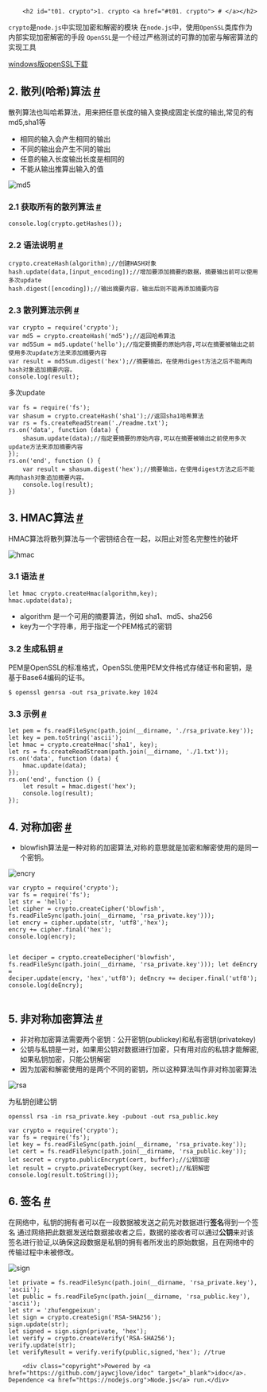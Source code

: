
        <h2 id="t01. crypto">1. crypto <a href="#t01. crypto"> # </a></h2>
<p><code>crypto</code>&#x662F;<code>node.js</code>&#x4E2D;&#x5B9E;&#x73B0;&#x52A0;&#x5BC6;&#x548C;&#x89E3;&#x5BC6;&#x7684;&#x6A21;&#x5757;
&#x5728;<code>node.js</code>&#x4E2D;&#xFF0C;&#x4F7F;&#x7528;<code>OpenSSL</code>&#x7C7B;&#x5E93;&#x4F5C;&#x4E3A;&#x5185;&#x90E8;&#x5B9E;&#x73B0;&#x52A0;&#x5BC6;&#x89E3;&#x5BC6;&#x7684;&#x624B;&#x6BB5;
<code>OpenSSL</code>&#x662F;&#x4E00;&#x4E2A;&#x7ECF;&#x8FC7;&#x4E25;&#x683C;&#x6D4B;&#x8BD5;&#x7684;&#x53EF;&#x9760;&#x7684;&#x52A0;&#x5BC6;&#x4E0E;&#x89E3;&#x5BC6;&#x7B97;&#x6CD5;&#x7684;&#x5B9E;&#x73B0;&#x5DE5;&#x5177;</p>
<p><a href="http://dl.pconline.com.cn/download/355862-1.html">windows&#x7248;openSSL&#x4E0B;&#x8F7D;</a></p>
<h2 id="t12. &#x6563;&#x5217;(&#x54C8;&#x5E0C;)&#x7B97;&#x6CD5;">2. &#x6563;&#x5217;(&#x54C8;&#x5E0C;)&#x7B97;&#x6CD5; <a href="#t12. &#x6563;&#x5217;(&#x54C8;&#x5E0C;)&#x7B97;&#x6CD5;"> # </a></h2>
<p>&#x6563;&#x5217;&#x7B97;&#x6CD5;&#x4E5F;&#x53EB;&#x54C8;&#x5E0C;&#x7B97;&#x6CD5;&#xFF0C;&#x7528;&#x6765;&#x628A;&#x4EFB;&#x610F;&#x957F;&#x5EA6;&#x7684;&#x8F93;&#x5165;&#x53D8;&#x6362;&#x6210;&#x56FA;&#x5B9A;&#x957F;&#x5EA6;&#x7684;&#x8F93;&#x51FA;,&#x5E38;&#x89C1;&#x7684;&#x6709;md5,sha1&#x7B49;</p>
<ul>
<li>&#x76F8;&#x540C;&#x7684;&#x8F93;&#x5165;&#x4F1A;&#x4EA7;&#x751F;&#x76F8;&#x540C;&#x7684;&#x8F93;&#x51FA;</li>
<li>&#x4E0D;&#x540C;&#x7684;&#x8F93;&#x51FA;&#x4F1A;&#x4EA7;&#x751F;&#x4E0D;&#x540C;&#x7684;&#x8F93;&#x51FA;</li>
<li>&#x4EFB;&#x610F;&#x7684;&#x8F93;&#x5165;&#x957F;&#x5EA6;&#x8F93;&#x51FA;&#x957F;&#x5EA6;&#x662F;&#x76F8;&#x540C;&#x7684;</li>
<li>&#x4E0D;&#x80FD;&#x4ECE;&#x8F93;&#x51FA;&#x63A8;&#x7B97;&#x51FA;&#x8F93;&#x5165;&#x7684;&#x503C;</li>
</ul>
<p><img src="http://img.zhufengpeixun.cn/md5.jpg" alt="md5"></p>
<h3 id="t22.1 &#x83B7;&#x53D6;&#x6240;&#x6709;&#x7684;&#x6563;&#x5217;&#x7B97;&#x6CD5;">2.1 &#x83B7;&#x53D6;&#x6240;&#x6709;&#x7684;&#x6563;&#x5217;&#x7B97;&#x6CD5; <a href="#t22.1 &#x83B7;&#x53D6;&#x6240;&#x6709;&#x7684;&#x6563;&#x5217;&#x7B97;&#x6CD5;"> # </a></h3>
<pre><code class="lang-javascript">console.log(crypto.getHashes());
</code></pre>
<h3 id="t32.2 &#x8BED;&#x6CD5;&#x8BF4;&#x660E;">2.2 &#x8BED;&#x6CD5;&#x8BF4;&#x660E; <a href="#t32.2 &#x8BED;&#x6CD5;&#x8BF4;&#x660E;"> # </a></h3>
<pre><code class="lang-javascript">crypto.createHash(algorithm);//&#x521B;&#x5EFA;HASH&#x5BF9;&#x8C61;
hash.update(data,[input_encoding]);//&#x589E;&#x52A0;&#x8981;&#x6DFB;&#x52A0;&#x6458;&#x8981;&#x7684;&#x6570;&#x636E;&#xFF0C;&#x6458;&#x8981;&#x8F93;&#x51FA;&#x524D;&#x53EF;&#x4EE5;&#x4F7F;&#x7528;&#x591A;&#x6B21;update
hash.digest([encoding]);//&#x8F93;&#x51FA;&#x6458;&#x8981;&#x5185;&#x5BB9;&#xFF0C;&#x8F93;&#x51FA;&#x540E;&#x5219;&#x4E0D;&#x80FD;&#x518D;&#x6DFB;&#x52A0;&#x6458;&#x8981;&#x5185;&#x5BB9;
</code></pre>
<h3 id="t42.3 &#x6563;&#x5217;&#x7B97;&#x6CD5;&#x793A;&#x4F8B;">2.3 &#x6563;&#x5217;&#x7B97;&#x6CD5;&#x793A;&#x4F8B; <a href="#t42.3 &#x6563;&#x5217;&#x7B97;&#x6CD5;&#x793A;&#x4F8B;"> # </a></h3>
<pre><code class="lang-javascript">var crypto = require(&apos;crypto&apos;);
var md5 = crypto.createHash(&apos;md5&apos;);//&#x8FD4;&#x56DE;&#x54C8;&#x5E0C;&#x7B97;&#x6CD5;
var md5Sum = md5.update(&apos;hello&apos;);//&#x6307;&#x5B9A;&#x8981;&#x6458;&#x8981;&#x7684;&#x539F;&#x59CB;&#x5185;&#x5BB9;,&#x53EF;&#x4EE5;&#x5728;&#x6458;&#x8981;&#x88AB;&#x8F93;&#x51FA;&#x4E4B;&#x524D;&#x4F7F;&#x7528;&#x591A;&#x6B21;update&#x65B9;&#x6CD5;&#x6765;&#x6DFB;&#x52A0;&#x6458;&#x8981;&#x5185;&#x5BB9;
var result = md5Sum.digest(&apos;hex&apos;);//&#x6458;&#x8981;&#x8F93;&#x51FA;&#xFF0C;&#x5728;&#x4F7F;&#x7528;digest&#x65B9;&#x6CD5;&#x4E4B;&#x540E;&#x4E0D;&#x80FD;&#x518D;&#x5411;hash&#x5BF9;&#x8C61;&#x8FFD;&#x52A0;&#x6458;&#x8981;&#x5185;&#x5BB9;&#x3002;
console.log(result);
</code></pre>
<p>&#x591A;&#x6B21;update</p>
<pre><code class="lang-javascript">var fs = require(&apos;fs&apos;);
var shasum = crypto.createHash(&apos;sha1&apos;);//&#x8FD4;&#x56DE;sha1&#x54C8;&#x5E0C;&#x7B97;&#x6CD5;
var rs = fs.createReadStream(&apos;./readme.txt&apos;);
rs.on(&apos;data&apos;, function (data) {
    shasum.update(data);//&#x6307;&#x5B9A;&#x8981;&#x6458;&#x8981;&#x7684;&#x539F;&#x59CB;&#x5185;&#x5BB9;,&#x53EF;&#x4EE5;&#x5728;&#x6458;&#x8981;&#x88AB;&#x8F93;&#x51FA;&#x4E4B;&#x524D;&#x4F7F;&#x7528;&#x591A;&#x6B21;update&#x65B9;&#x6CD5;&#x6765;&#x6DFB;&#x52A0;&#x6458;&#x8981;&#x5185;&#x5BB9;
});
rs.on(&apos;end&apos;, function () {
    var result = shasum.digest(&apos;hex&apos;);//&#x6458;&#x8981;&#x8F93;&#x51FA;&#xFF0C;&#x5728;&#x4F7F;&#x7528;digest&#x65B9;&#x6CD5;&#x4E4B;&#x540E;&#x4E0D;&#x80FD;&#x518D;&#x5411;hash&#x5BF9;&#x8C61;&#x8FFD;&#x52A0;&#x6458;&#x8981;&#x5185;&#x5BB9;&#x3002;
    console.log(result);
})
</code></pre>
<h2 id="t53. HMAC&#x7B97;&#x6CD5;">3. HMAC&#x7B97;&#x6CD5; <a href="#t53. HMAC&#x7B97;&#x6CD5;"> # </a></h2>
<p>HMAC&#x7B97;&#x6CD5;&#x5C06;&#x6563;&#x5217;&#x7B97;&#x6CD5;&#x4E0E;&#x4E00;&#x4E2A;&#x5BC6;&#x94A5;&#x7ED3;&#x5408;&#x5728;&#x4E00;&#x8D77;&#xFF0C;&#x4EE5;&#x963B;&#x6B62;&#x5BF9;&#x7B7E;&#x540D;&#x5B8C;&#x6574;&#x6027;&#x7684;&#x7834;&#x574F;</p>
<p><img src="http://img.zhufengpeixun.cn/hmac.jpg" alt="hmac"></p>
<h3 id="t63.1 &#x8BED;&#x6CD5;">3.1 &#x8BED;&#x6CD5; <a href="#t63.1 &#x8BED;&#x6CD5;"> # </a></h3>
<pre><code class="lang-javascript">let hmac crypto.createHmac(algorithm,key);
hmac.update(data);
</code></pre>
<ul>
<li>algorithm &#x662F;&#x4E00;&#x4E2A;&#x53EF;&#x7528;&#x7684;&#x6458;&#x8981;&#x7B97;&#x6CD5;&#xFF0C;&#x4F8B;&#x5982; sha1&#x3001;md5&#x3001;sha256</li>
<li>key&#x4E3A;&#x4E00;&#x4E2A;&#x5B57;&#x7B26;&#x4E32;&#xFF0C;&#x7528;&#x4E8E;&#x6307;&#x5B9A;&#x4E00;&#x4E2A;PEM&#x683C;&#x5F0F;&#x7684;&#x5BC6;&#x94A5;</li>
</ul>
<h3 id="t73.2 &#x751F;&#x6210;&#x79C1;&#x94A5;">3.2 &#x751F;&#x6210;&#x79C1;&#x94A5; <a href="#t73.2 &#x751F;&#x6210;&#x79C1;&#x94A5;"> # </a></h3>
<p>PEM&#x662F;OpenSSL&#x7684;&#x6807;&#x51C6;&#x683C;&#x5F0F;&#xFF0C;OpenSSL&#x4F7F;&#x7528;PEM&#x6587;&#x4EF6;&#x683C;&#x5F0F;&#x5B58;&#x50A8;&#x8BC1;&#x4E66;&#x548C;&#x5BC6;&#x94A5;&#xFF0C;&#x662F;&#x57FA;&#x4E8E;Base64&#x7F16;&#x7801;&#x7684;&#x8BC1;&#x4E66;&#x3002;</p>
<pre><code class="lang-javascript">$ openssl genrsa -out rsa_private.key 1024
</code></pre>
<h3 id="t83.3 &#x793A;&#x4F8B;">3.3 &#x793A;&#x4F8B; <a href="#t83.3 &#x793A;&#x4F8B;"> # </a></h3>
<pre><code class="lang-javascript">let pem = fs.readFileSync(path.join(__dirname, &apos;./rsa_private.key&apos;));
let key = pem.toString(&apos;ascii&apos;);
let hmac = crypto.createHmac(&apos;sha1&apos;, key);
let rs = fs.createReadStream(path.join(__dirname, &apos;./1.txt&apos;));
rs.on(&apos;data&apos;, function (data) {
    hmac.update(data);
});
rs.on(&apos;end&apos;, function () {
    let result = hmac.digest(&apos;hex&apos;);
    console.log(result);
});
</code></pre>
<h2 id="t94. &#x5BF9;&#x79F0;&#x52A0;&#x5BC6;">4. &#x5BF9;&#x79F0;&#x52A0;&#x5BC6; <a href="#t94. &#x5BF9;&#x79F0;&#x52A0;&#x5BC6;"> # </a></h2>
<ul>
<li>blowfish&#x7B97;&#x6CD5;&#x662F;&#x4E00;&#x79CD;&#x5BF9;&#x79F0;&#x7684;&#x52A0;&#x5BC6;&#x7B97;&#x6CD5;,&#x5BF9;&#x79F0;&#x7684;&#x610F;&#x601D;&#x5C31;&#x662F;&#x52A0;&#x5BC6;&#x548C;&#x89E3;&#x5BC6;&#x4F7F;&#x7528;&#x7684;&#x662F;&#x540C;&#x4E00;&#x4E2A;&#x5BC6;&#x94A5;&#x3002;</li>
</ul>
<p><img src="http://img.zhufengpeixun.cn/encry.jpg" alt="encry"></p>
<pre><code class="lang-javascript">var crypto = require(&apos;crypto&apos;);
var fs = require(&apos;fs&apos;);
let str = &apos;hello&apos;;
let cipher = crypto.createCipher(&apos;blowfish&apos;, fs.readFileSync(path.join(__dirname, &apos;rsa_private.key&apos;)));
let encry = cipher.update(str, &apos;utf8&apos;,&apos;hex&apos;);
encry += cipher.final(&apos;hex&apos;);
console.log(encry);

let deciper = crypto.createDecipher(&apos;blowfish&apos;, fs.readFileSync(path.join(__dirname, &apos;rsa_private.key&apos;)));
let deEncry = deciper.update(encry, &apos;hex&apos;,&apos;utf8&apos;);
deEncry += deciper.final(&apos;utf8&apos;);
console.log(deEncry);
</code></pre>
<h2 id="t105. &#x975E;&#x5BF9;&#x79F0;&#x52A0;&#x5BC6;&#x7B97;&#x6CD5;">5. &#x975E;&#x5BF9;&#x79F0;&#x52A0;&#x5BC6;&#x7B97;&#x6CD5; <a href="#t105. &#x975E;&#x5BF9;&#x79F0;&#x52A0;&#x5BC6;&#x7B97;&#x6CD5;"> # </a></h2>
<ul>
<li>&#x975E;&#x5BF9;&#x79F0;&#x52A0;&#x5BC6;&#x7B97;&#x6CD5;&#x9700;&#x8981;&#x4E24;&#x4E2A;&#x5BC6;&#x94A5;&#xFF1A;&#x516C;&#x5F00;&#x5BC6;&#x94A5;(publickey)&#x548C;&#x79C1;&#x6709;&#x5BC6;&#x94A5;(privatekey)</li>
<li>&#x516C;&#x94A5;&#x4E0E;&#x79C1;&#x94A5;&#x662F;&#x4E00;&#x5BF9;&#xFF0C;&#x5982;&#x679C;&#x7528;&#x516C;&#x94A5;&#x5BF9;&#x6570;&#x636E;&#x8FDB;&#x884C;&#x52A0;&#x5BC6;&#xFF0C;&#x53EA;&#x6709;&#x7528;&#x5BF9;&#x5E94;&#x7684;&#x79C1;&#x94A5;&#x624D;&#x80FD;&#x89E3;&#x5BC6;,&#x5982;&#x679C;&#x79C1;&#x94A5;&#x52A0;&#x5BC6;&#xFF0C;&#x53EA;&#x80FD;&#x516C;&#x94A5;&#x89E3;&#x5BC6;</li>
<li>&#x56E0;&#x4E3A;&#x52A0;&#x5BC6;&#x548C;&#x89E3;&#x5BC6;&#x4F7F;&#x7528;&#x7684;&#x662F;&#x4E24;&#x4E2A;&#x4E0D;&#x540C;&#x7684;&#x5BC6;&#x94A5;&#xFF0C;&#x6240;&#x4EE5;&#x8FD9;&#x79CD;&#x7B97;&#x6CD5;&#x53EB;&#x4F5C;&#x975E;&#x5BF9;&#x79F0;&#x52A0;&#x5BC6;&#x7B97;&#x6CD5;</li>
</ul>
<p><img src="http://img.zhufengpeixun.cn/rsa.jpg" alt="rsa"></p>
<p>&#x4E3A;&#x79C1;&#x94A5;&#x521B;&#x5EFA;&#x516C;&#x94A5;</p>
<pre><code class="lang-javascript">openssl rsa -in rsa_private.key -pubout -out rsa_public.key
</code></pre>
<pre><code class="lang-javascript">var crypto = require(&apos;crypto&apos;);
var fs = require(&apos;fs&apos;);
let key = fs.readFileSync(path.join(__dirname, &apos;rsa_private.key&apos;));
let cert = fs.readFileSync(path.join(__dirname, &apos;rsa_public.key&apos;));
let secret = crypto.publicEncrypt(cert, buffer);//&#x516C;&#x94A5;&#x52A0;&#x5BC6;
let result = crypto.privateDecrypt(key, secret);//&#x79C1;&#x94A5;&#x89E3;&#x5BC6;
console.log(result.toString());
</code></pre>
<h2 id="t116. &#x7B7E;&#x540D;">6. &#x7B7E;&#x540D; <a href="#t116. &#x7B7E;&#x540D;"> # </a></h2>
<p>&#x5728;&#x7F51;&#x7EDC;&#x4E2D;&#xFF0C;&#x79C1;&#x94A5;&#x7684;&#x62E5;&#x6709;&#x8005;&#x53EF;&#x4EE5;&#x5728;&#x4E00;&#x6BB5;&#x6570;&#x636E;&#x88AB;&#x53D1;&#x9001;&#x4E4B;&#x524D;&#x5148;&#x5BF9;&#x6570;&#x636E;&#x8FDB;&#x884C;<strong>&#x7B7E;&#x540D;</strong>&#x5F97;&#x5230;&#x4E00;&#x4E2A;&#x7B7E;&#x540D;
&#x901A;&#x8FC7;&#x7F51;&#x7EDC;&#x628A;&#x6B64;&#x6570;&#x636E;&#x53D1;&#x9001;&#x7ED9;&#x6570;&#x636E;&#x63A5;&#x6536;&#x8005;&#x4E4B;&#x540E;&#xFF0C;&#x6570;&#x636E;&#x7684;&#x63A5;&#x6536;&#x8005;&#x53EF;&#x4EE5;&#x901A;&#x8FC7;<strong>&#x516C;&#x94A5;</strong>&#x6765;&#x5BF9;&#x8BE5;&#x7B7E;&#x540D;&#x8FDB;&#x884C;&#x9A8C;&#x8BC1;,&#x4EE5;&#x786E;&#x4FDD;&#x8FD9;&#x6BB5;&#x6570;&#x636E;&#x662F;&#x79C1;&#x94A5;&#x7684;&#x62E5;&#x6709;&#x8005;&#x6240;&#x53D1;&#x51FA;&#x7684;&#x539F;&#x59CB;&#x6570;&#x636E;&#xFF0C;&#x4E14;&#x5728;&#x7F51;&#x7EDC;&#x4E2D;&#x7684;&#x4F20;&#x8F93;&#x8FC7;&#x7A0B;&#x4E2D;&#x672A;&#x88AB;&#x4FEE;&#x6539;&#x3002;</p>
<p><img src="http://img.zhufengpeixun.cn/sign.jpg" alt="sign"></p>
<pre><code class="lang-javascript">let private = fs.readFileSync(path.join(__dirname, &apos;rsa_private.key&apos;), &apos;ascii&apos;);
let public = fs.readFileSync(path.join(__dirname, &apos;rsa_public.key&apos;), &apos;ascii&apos;);
let str = &apos;zhufengpeixun&apos;;
let sign = crypto.createSign(&apos;RSA-SHA256&apos;);
sign.update(str);
let signed = sign.sign(private, &apos;hex&apos;);
let verify = crypto.createVerify(&apos;RSA-SHA256&apos;);
verify.update(str);
let verifyResult = verify.verify(public,signed,&apos;hex&apos;); //true
</code></pre>

        <div class="copyright">Powered by <a href="https://github.com/jaywcjlove/idoc" target="_blank">idoc</a>. Dependence <a href="https://nodejs.org">Node.js</a> run.</div>
    